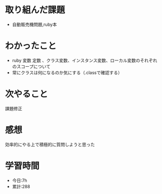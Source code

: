 # 取り組んだ課題
  - 自動販売機問題,ruby本
# わかったこと

  - ruby 変数 定数 、クラス変数、インスタンス変数、ローカル変数のそれぞれのスコープについて
  - 常にクラスは何になるのか気にする（.classで確認する）
# 次やること
 課題修正
# 感想
効率的にやる上で積極的に質問しようと思った
# 学習時間
- 今日:7h
- 累計:288
